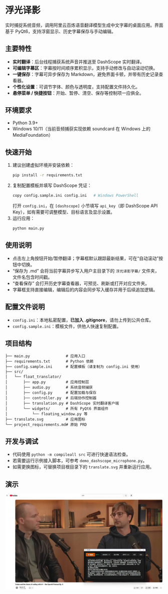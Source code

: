 # 浮光译影

实时捕捉系统音频，调用阿里云百炼语音翻译模型生成中文字幕的桌面应用。界面基于 PyQt6，支持浮窗显示、历史字幕保存与手动编辑。

## 主要特性
- **实时翻译**：后台线程捕获系统声音并推送至 DashScope 实时翻译。
- **可编辑字幕区**：字幕按时间顺序累积显示，支持手动修改与自动滚动切换。
- **一键保存**：字幕可异步保存为 Markdown，避免界面卡顿，并带有历史记录查看器。
- **个性化设置**：可调节字体、颜色与透明度，支持配置文件持久化。
- **悬停菜单 / 快捷按钮**：开始、暂停、清空、保存等控制项一应俱全。

## 环境要求
- Python 3.9+
- Windows 10/11（当前音频捕获实现依赖 soundcard 在 Windows 上的 MediaFoundation）

## 快速开始
1. 建议创建虚拟环境并安装依赖：
   ```bash
   pip install -r requirements.txt
   ```
2. 复制配置模板并填写 DashScope 凭证：
   ```bash
   copy config.sample.ini config.ini   # Windows PowerShell
   ```
   打开 `config.ini`，在 `[dashscope]` 小节填写 `api_key`（即 DashScope API Key），如有需要可调整模型、目标语言及显示设置。
3. 运行应用：
   ```bash
   python main.py
   ```

## 使用说明
- 点击左上角按钮开始/暂停翻译；字幕框默认跟踪最新结果，可在“自动滚动”按钮中切换。
- “保存为 .md” 会将当前字幕异步写入用户主目录下的 `浮光译影字幕/` 文件夹，文件名包含时间戳。
- “查看保存” 会打开历史字幕查看器，可预览、刷新或打开对应文件夹。
- 字幕框支持直接编辑，编辑后的内容会同步写入缓存并用于后续追加逻辑。

## 配置文件说明
- `config.ini`：本地私密配置，**已加入 .gitignore**，请勿上传到公共仓库。
- `config.sample.ini`：模板文件，供他人快速复制配置。

## 项目结构
```
├── main.py                # 应用入口
├── requirements.txt       # Python 依赖
├── config.sample.ini      # 配置模板（请复制为 config.ini 使用）
├── src/
│   └── float_translator/
│       ├── app.py         # 应用控制层
│       ├── audio.py       # 系统音频捕获
│       ├── config.py      # 配置加载与保存
│       ├── controller.py  # 后端协作控制器
│       ├── translation.py # DashScope 实时翻译客户端
│       └── widgets/       # 所有 PyQt6 界面组件
│           └── floating_window.py 等
├── translate.svg          # 应用图标
└── project_requirements.md# 原始 PRD
```

## 开发与调试
- 代码使用 `python -m compileall src` 可进行快速语法检查。
- 若需要运行示例接入脚本，可参考 `demo_dashscope_microphone.py`。
- 如需更换图标，可替换项目根目录下的 `translate.svg` 并重新运行应用。

## 演示
![演示](演示.jpg)
